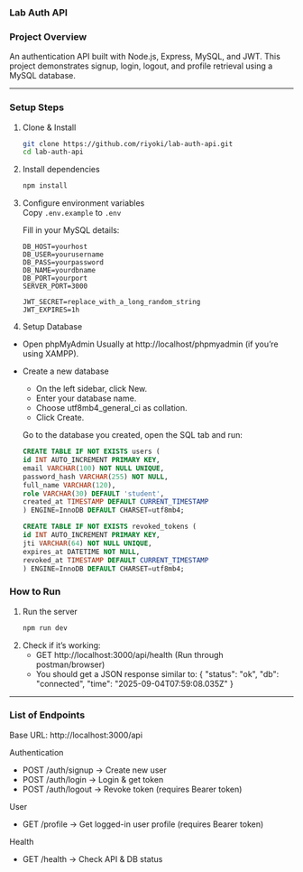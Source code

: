 ### Lab Auth API

### Project Overview
An authentication API built with Node.js, Express, MySQL, and JWT. 
This project demonstrates signup, login, logout, and profile retrieval using a MySQL database.

---

### Setup Steps

1. Clone & Install  
   ```bash
   git clone https://github.com/riyoki/lab-auth-api.git
   cd lab-auth-api

2. Install dependencies
   ```bash
   npm install

3. Configure environment variables  
   Copy `.env.example` to `.env`  

   Fill in your MySQL details:  

   ```env
   DB_HOST=yourhost
   DB_USER=yourusername
   DB_PASS=yourpassword
   DB_NAME=yourdbname
   DB_PORT=yourport
   SERVER_PORT=3000

   JWT_SECRET=replace_with_a_long_random_string
   JWT_EXPIRES=1h

4. Setup Database
  - Open phpMyAdmin
     Usually at http://localhost/phpmyadmin (if you’re using XAMPP).
  - Create a new database
    - On the left sidebar, click New.
    - Enter your database name.
    - Choose utf8mb4_general_ci as collation.
    - Click Create.

    Go to the database you created, open the SQL tab and run:
      ```sql
    CREATE TABLE IF NOT EXISTS users (
      id INT AUTO_INCREMENT PRIMARY KEY,
      email VARCHAR(100) NOT NULL UNIQUE,
      password_hash VARCHAR(255) NOT NULL,
      full_name VARCHAR(120),
      role VARCHAR(30) DEFAULT 'student',
      created_at TIMESTAMP DEFAULT CURRENT_TIMESTAMP
    ) ENGINE=InnoDB DEFAULT CHARSET=utf8mb4;

    CREATE TABLE IF NOT EXISTS revoked_tokens (
      id INT AUTO_INCREMENT PRIMARY KEY,
      jti VARCHAR(64) NOT NULL UNIQUE,
      expires_at DATETIME NOT NULL,
      revoked_at TIMESTAMP DEFAULT CURRENT_TIMESTAMP
    ) ENGINE=InnoDB DEFAULT CHARSET=utf8mb4;

### How to Run

 1. Run the server  
    ```bash
    npm run dev

 2. Check if it’s working:
     - GET http://localhost:3000/api/health (Run through postman/browser)
     - You should get a JSON response similar to:
       {
         "status": "ok",
         "db": "connected",
         "time": "2025-09-04T07:59:08.035Z"
       }

---

### List of Endpoints

Base URL: http://localhost:3000/api

Authentication
- POST /auth/signup -> Create new user
- POST /auth/login -> Login & get token
- POST /auth/logout -> Revoke token (requires Bearer token)

User
- GET /profile -> Get logged-in user profile (requires Bearer token)

Health
- GET /health -> Check API & DB status


